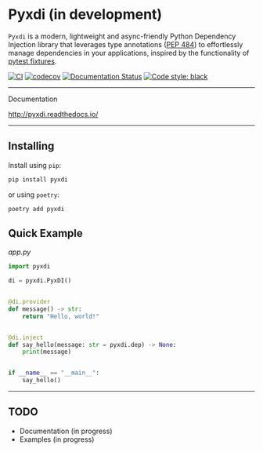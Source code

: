 # Pyxdi (in development)

`Pyxdi` is a modern, lightweight and async-friendly Python Dependency Injection library that leverages type annotations ([PEP 484](https://peps.python.org/pep-0484/))
to effortlessly manage dependencies in your applications, inspired by the functionality of [pytest fixtures](https://docs.pytest.org/en/7.2.x/explanation/fixtures.html).

[![CI](https://github.com/antonrh/pyxdi/actions/workflows/ci.yml/badge.svg)](https://github.com/antonrh/pyxdi/actions/workflows/ci.yml)
[![codecov](https://codecov.io/gh/antonrh/pyxdi/branch/main/graph/badge.svg?token=67CLD19I0C)](https://codecov.io/gh/antonrh/pyxdi)
[![Documentation Status](https://readthedocs.org/projects/pyxdi/badge/?version=latest)](https://pyxdi.readthedocs.io/en/latest/?badge=latest)
[![Code style: black](https://img.shields.io/badge/code%20style-black-000000.svg)](https://github.com/psf/black)

---
Documentation

http://pyxdi.readthedocs.io/

---

## Installing

Install using `pip`:

```bash
pip install pyxdi
```

or using `poetry`:

```bash
poetry add pyxdi
```

## Quick Example

*app.py*

```python
import pyxdi

di = pyxdi.PyxDI()


@di.provider
def message() -> str:
    return "Hello, world!"


@di.inject
def say_hello(message: str = pyxdi.dep) -> None:
    print(message)


if __name__ == "__main__":
    say_hello()
```

---

## TODO
* Documentation (in progress)
* Examples (in progress)
